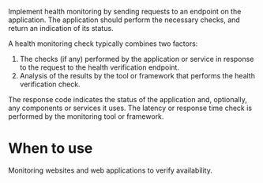 Implement health monitoring by sending requests to an endpoint on the application. The application should perform the necessary checks, and return an indication of its status.

A health monitoring check typically combines two factors:

1. The checks (if any) performed by the application or service in response to the request to the health verification endpoint.
2. Analysis of the results by the tool or framework that performs the health verification check.

The response code indicates the status of the application and, optionally, any components or services it uses. The latency or response time check is performed by the monitoring tool or framework.

# When to use
Monitoring websites and web applications to verify availability.